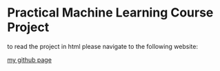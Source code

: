 # Practical Machine Learning Course Project  

to read the project in html please navigate to the following website:

[my github page](http://nirumand.github.io/PML/)